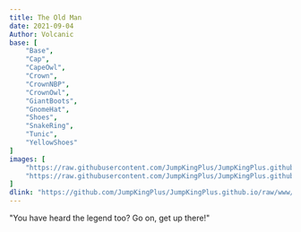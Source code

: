 ```yaml
---
title: The Old Man
date: 2021-09-04
Author: Volcanic
base: [
    "Base", 
    "Cap",
    "CapeOwl",
    "Crown",
    "CrownNBP",
    "CrownOwl",
    "GiantBoots",
    "GnomeHat",
    "Shoes",
    "SnakeRing",
    "Tunic",
    "YellowShoes"
]
images: [
    "https://raw.githubusercontent.com/JumpKingPlus/JumpKingPlus.github.io/www/images/workshop/collections/1-banner.png",
    "https://raw.githubusercontent.com/JumpKingPlus/JumpKingPlus.github.io/www/images/workshop/collections/1-hover.png"
]
dlink: "https://github.com/JumpKingPlus/JumpKingPlus.github.io/raw/www/reskins/collections/The%20Old%20Man.zip"
---
```


"You have heard the legend too? Go on, get up there!"